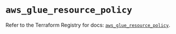 # `aws_glue_resource_policy`

Refer to the Terraform Registry for docs: [`aws_glue_resource_policy`](https://registry.terraform.io/providers/hashicorp/aws/6.13.0/docs/resources/glue_resource_policy).
